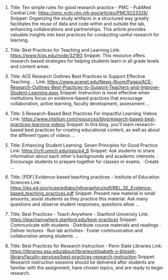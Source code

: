 1. Title: Ten simple rules for good research practice - PMC - PubMed Central
Link: https://pmc.ncbi.nlm.nih.gov/articles/PMC9223329/
Snippet: Organizing the study artifacts in a structured way greatly facilitates the reuse of data and code within and outside the lab, enhancing collaborations and partnerships. This article provides valuable insights into best practices for conducting useful research for learning.

2. Title: Best Practices for Teaching and Learning
Link: https://www.fcps.edu/node/32193
Snippet: This resource offers research-based strategies for helping students learn in all grade levels and content areas.

3. Title: ACE Research Outlines Best Practices to Support Effective Teaching ...
Link: https://www.acenet.edu/News-Room/Pages/ACE-Research-Outlines-Best-Practices-to-Support-Teachers-and-Improve-Student-Learning.aspx
Snippet: Instruction is most effective when institutions focus on evidence-based practices that encourage collaboration, active learning, faculty development, assessment ...

4. Title: 5 Research-Based Best Practices For Impactful Learning Videos
Link: https://www.intellum.com/resources/blog/esearch-based-best-practices-learning-videos
Snippet: In this blog, you'll learn research-based best practices for creating educational content, as well as about the different types of videos ...

5. Title: Enhancing Student Learning: Seven Principles for Good Practice
Link: https://crlt.umich.edu/gsis/p4_6
Snippet: Ask students to share information about each other's backgrounds and academic interests. · Encourage students to prepare together for classes or exams. · Create ...

6. Title: [PDF] Evidence-based teaching practices - Institute of Education Sciences
Link: https://ies.ed.gov/ncee/edlabs/infographics/pdf/REL_SE_Evidence-based_teaching_practices.pdf
Snippet: Present new material in small amounts; assist students as they practice this material. Ask many questions and observe student responses; questions allow ...

7. Title: Best Practices - Teach Anywhere - Stanford University
Link: https://teachanywhere.stanford.edu/best-practices
Snippet: Communicate with students · Distribute course materials and readings · Deliver lectures · Run lab activities · Foster communication and collaboration among students ...

8. Title: Best Practices for Research Instruction - Penn State Libraries
Link: https://libraries.psu.edu/about/libraries/elisabeth-s-blissell-library/faculty-services/best-practices-research-instruction
Snippet: Research instruction sessions should be delivered after students are familiar with the assignment, have chosen topics, and are ready to begin research.